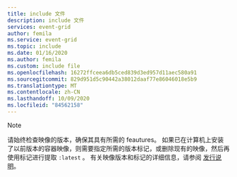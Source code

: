 ```yaml
---
title: include 文件
description: include 文件
services: event-grid
author: femila
ms.service: event-grid
ms.topic: include
ms.date: 01/16/2020
ms.author: femila
ms.custom: include file
ms.openlocfilehash: 16272ffceea6db5ced839d3ed957d11aec580a91
ms.sourcegitcommit: 829d951d5c90442a38012daaf77e86046018e5b9
ms.translationtype: MT
ms.contentlocale: zh-CN
ms.lasthandoff: 10/09/2020
ms.locfileid: "84562158"
---
```

>[!NOTE]
> 请始终检查映像的版本，确保其具有所需的 feautures。 如果已在计算机上安装了以前版本的容器映像，则需要指定所需的版本标记，或删除现有的映像，然后再使用标记进行提取 `:latest` 。 有关映像版本和标记的详细信息，请参阅 [发行说明](../articles/event-grid/edge/release-notes.md)。